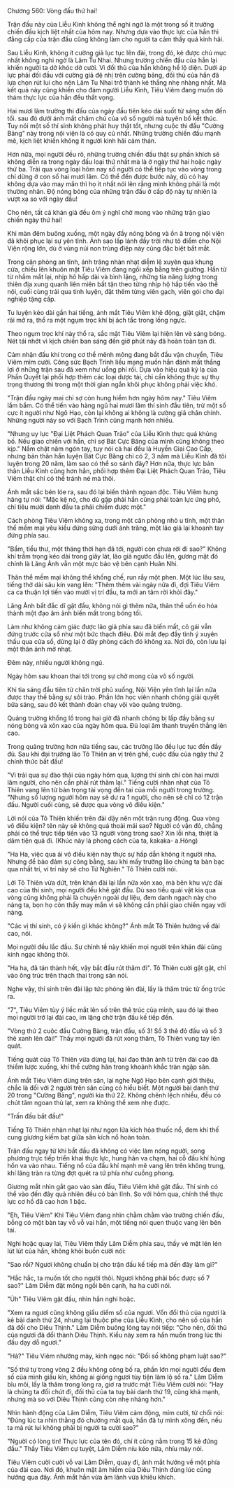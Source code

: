 




Chương 560: Vòng đấu thứ hai!


Trận đấu này của Liễu Kình không thể nghi ngờ là một trong số ít trường chiến đấu kịch liệt nhất của hôm nay. Nhưng dựa vào thực lực của hắn thì đẳng cấp của trận đấu cũng không làm cho người ta cảm thấy quá kinh hãi.

Sau Liễu Kình, không ít cường giả lục tục lên đài, trong đó, kẻ được chú mục nhất không nghi ngờ là Lâm Tu Nhai. Nhưng trường chiến đấu của hắn lại khiến người ta dở khóc dở cười. Vì đối thủ của hắn không hề lộ diện. Dưới áp lực phải đối đầu với cường giả đệ nhị trên cường bảng, đối thủ của hắn đã lựa chọn rút lui cho nên Lâm Tu Nhai trở thành kẻ thắng nhẹ nhàng nhất. Mà kết quả này cũng khiến cho đám người Liễu Kình, Tiêu Viêm đang muốn dò thám thực lực của hắn đều thất vọng.

Hai mươi lăm trường thi đấu của ngày đầu tiên kéo dài suốt từ sáng sớm đến tối. sau đó dưới ánh mắt chăm chú của vô số người mà tuyên bố kết thúc. Tuy nói một số thí sinh không phát huy thật tốt, nhưng cuộc thi đấu "Cường Bảng" này trong nội viện là có quy củ nhất. Những trường chiến đấu mạnh mẽ, kịch liệt khiến không ít người kinh hãi cảm thán.

Hơn nữa, mọi người đều rõ, những trường chiến đấu thật sự phấn khích sẽ không diễn ra trong ngày đấu loại thứ nhất mà là ở ngày thứ hai hoặc ngày thứ ba. Trải qua vòng loại hôm nay số người có thể tiếp tục vào vòng trong chỉ dừng ở con số hai mươi lăm. Có thể đến được bước này, dù có hay không dựa vào may mắn thì họ ít nhất nói lên rằng mình không phải là một thường nhân. Độ nóng bỏng của những trận đấu ở cấp độ này tự nhiên là vượt xa so với ngày đầu!

Cho nên, tất cả khán giả đều ôm ý nghĩ chờ mong vào những trận giao chiến ngày thứ hai!

Khi màn đêm buông xuống, một ngày đầy nóng bỏng và ồn ã trong nội viện đã khôi phục lại sự yên tĩnh. Ánh sao lấp lánh đầy trời như tô điểm cho Nội Viện rộng lớn, dù ở vùng núi non trùng điệp này cũng đặc biệt bắt mắt.

Trong căn phòng an tĩnh, ánh trăng nhàn nhạt diễm lệ xuyên qua khung cửa, chiếu lên khuôn mặt Tiêu Viêm đang ngồi xếp bằng trên giường. Hắn từ từ nhắm mắt lại, nhịp hô hấp dài và bình lặng, những tia năng lượng trong thiên địa xung quanh liên miên bất tận theo từng nhịp hộ hấp tiến vào thể nội, cuối cùng trải qua tinh luyện, đặt thêm từng viên gạch, viên gói cho đại nghiệp tặng cấp.

Tu luyện kéo dài gần hai tiếng, ánh mắt Tiêu Viêm khẽ động, giật giật, chậm rãi mở ra, thổ ra một ngụm trọc khí bị ách tắc trong lồng ngực.

Theo ngụm trọc khí này thổ ra, sắc mặt Tiêu Viêm lại hiện lên vẻ sáng bóng. Nét tái nhớt vì kịch chiến ban sáng đến giờ phút này đã hoàn toàn tan đi.

Cảm nhận đấu khí trong cơ thể mênh mông đang bắt đầu vận chuyển, Tiêu Viêm mỉm cười. Công sức Bạch Trình liều mạng muốn hắn đánh mất thắng lợi ở những trận sau đã xem như uổng phí rồi. Dựa vào hiệu quả kỳ lạ của Phần Quyết lại phối hợp thêm các loại dược tài, chỉ cần không thực sự thụ trọng thương thì trong một thời gian ngắn khôi phục không phải việc khó.

"Trận đầu ngày mai chỉ sợ còn hung hiểm hơn ngày hôm nay." Tiêu Viêm lẩm bẩm. Có thể tiến vào hàng ngũ hai mươi lăm thí sinh đầu tiên, trừ một số cực ít người như Ngô Hạo, còn lại không ai không là cường giả chân chính. Những người này so với Bạch Trình cũng mạnh hơn nhiều.

"Nhưng uy lực "Đại Liệt Phách Quan Trảo" của Liễu Kình thực quá khủng bố. Nếu giao chiến với hắn, chỉ sợ Bát Cực Băng của mình cũng không theo kịp." Nắm chặt năm ngón tay, tuy nói cả hai đều là Huyền Giai Cao Cấp, nhưng bản thân hắn luyện Bát Cực Băng chỉ có 2, 3 năm mà Liễu Kình đã tôi luyện trong 20 năm, làm sao có thể so sánh đây? Hơn nữa, thực lực bản thân Liễu Kình cũng hơn hắn, phối hợp thêm Đại Liệt Phách Quan Trảo, Tiêu Viêm thật chỉ có thể tránh né mà thôi.

Ánh mắt sắc bén lóe ra, sau đó lại biến thành ngoan độc. Tiêu Viêm hung hăng tự nói: "Mặc kệ nó, cho dù gặp phải hắn cũng phải toàn lực ứng phó, chỉ tiêu mười danh đầu ta phải chiếm được một."

Cách phòng Tiêu Viêm không xa, trong một căn phòng nhỏ u tĩnh, một thân thể mềm mại yêu kiều đứng sững dưới ánh trăng, một lão giả lại khoanh tay đứng phía sau.

"Bẩm, tiểu thư, một tháng thời hạn đã tới, người còn chưa rời đi sao?" Không khí trầm trọng kéo dài trong giây lát, lão giả ngước đầu lên, gương mặt đó chính là Lăng Ảnh vẫn một mực bảo vệ bên cạnh Huân Nhi.

Thân thể mềm mại không thể khống chế, run rẩy một phen. Một lúc lâu sau, tiếng thở dài sâu kín vang lên: "Thêm thêm vài ngày nữa đi, đợi Tiêu Viêm ca ca thuận lợi tiến vào mười vị trí đầu, ta mới an tâm rời khỏi đây."

Lăng Ảnh bất đắc dĩ gật đầu, không nói gì thêm nữa, thân thể uốn éo hóa thành một đạo âm ảnh biến mất trong bóng tối.

Làm như không cảm giác được lão giả phía sau đã biến mất, cô gái vẫn đứng trước cửa sổ như một bức thạch điêu. Đôi mắt đẹp đầy tình ý xuyên thấu qua cửa sổ, dừng lại ở dãy phòng cách đó không xa. Nơi đó, còn lưu lại một thân ảnh mờ nhạt.

Đêm này, nhiều người không ngủ.

Ngày hôm sau khoan thai tới trong sự chờ mong của vô số người.

Khi tia sáng đầu tiên từ chân trời phủ xuống, Nội Viện yên tĩnh lại lần nữa được thay thế bằng sự sôi trào. Phần lớn học viên nhanh chóng giải quyết bữa sáng, sau đó kết thành đoàn chay vội vào quảng trường.

Quảng trường khổng lồ trong hai giờ đã nhanh chóng bị lấp đầy bằng sự nóng bỏng và xôn xao của ngày hôm qua. Đủ loại âm thanh truyền thẳng lên cao.

Trong quảng trường hơn nữa tiếng sau, các trưởng lão đều lục tục đến đầy đủ. Sau khi đại trưởng lão Tô Thiên an vị trên ghế, cuộc đấu của ngày thứ 2 chính thức bắt đầu!

"Vì trải qua sự đào thải của ngày hôm qua, lượng thí sinh chỉ còn hai mươi lăm người, cho nên cần phải rút thăm lại." Tiếng cười nhàn nhạt của Tô Thiên vang lên từ bàn trọng tài vọng đến tai của mỗi người trong trường. "Nhưng số lượng người hôm nay sẽ dư ra 1 người, cho nên sẽ chỉ có 12 trận đấu. Người cuối cùng, sẽ được qua vòng vô điều kiện."

Lời nói của Tô Thiên khiến trên đài dậy nên một trận rung động. Qua vòng vô điều kiện? tên này sẽ không quá thoải mái sao? Người có vận đỏ, chẳng phải có thể trực tiếp tiến vào 13 người vòng trong sao? Xin lỗi nha, thiệt là dâm tiện quá đi. (Khúc này là phong cách của ta, kakaka- a.Hóng)

"Ha Ha, việc qua ải vô điều kiện này thực sự hấp dẫn không ít người nha. Nhưng để bảo đảm sự công bằng, sau khi mấy trưởng lão chúng ta bàn bạc qua nhất trí, ví trí này sẽ cho Tử Nghiên." Tô Thiên cười nói.

Lời Tô Thiên vừa dứt, trên khán đài lại lần nữa xôn xao, mà bên khu vực đài cao của thí sinh, mọi người đếu khẽ gật đầu. Dù sao tiểu quái vật kia qua vòng cũng không phải là chuyện ngoài dự liệu, đem danh ngạch này cho nàng ta, bọn họ còn thấy may mắn vì sẽ không cần phải giao chiến ngay với nàng.

"Các vị thí sinh, có ý kiến gì khác không?" Ánh mắt Tô Thiên hướng về đài cao, nói.

Mọi người đều lắc đầu. Sự chỉnh tề này khiến mọi người trên khán đài cũng kinh ngạc không thôi.

"Ha ha, đã tán thành hết, vậy bắt đầu rút thăm đi". Tô Thiên cười gật gật, chỉ vào ông trúc trên thạch thai trong sân nói.

Nghe vậy, thí sinh trên đài lập tức phóng lên đài, lấy là thăm trúc từ ống trúc ra.

"7", Tiêu Viêm tùy ý liếc mắt lên số trên thẻ trúc của mình, sau đó lại theo mọi người trở lại đài cao, im lặng chờ trận đấu kế tiếp đến.

"Vòng thứ 2 cuộc đấu Cường Bàng, trận đầu, số 3! Số 3 thẻ đỏ đấu và số 3 thẻ xanh lên đài!" Thấy mọi người đã rút xong thăm, Tô Thiên vung tay lên quát.

Tiếng quát của Tô Thiên vừa dừng lại, hai đạo thân ảnh từ trên đài cao đã thiểm lược xuống, khí thế cường hãn trong khoảnh khắc tràn ngập sân.

Ánh mắt Tiêu Viêm dừng trên sân, lại nghe Ngô Hạo bên cạnh giới thiệu, chắc là đối với 2 người trên sân cũng có hiểu biết. Một người bài danh thứ 20 trong "Cường Bảng", người kia thứ 22. Không chênh lệch nhiều, đều có chút tâm ngoan thủ lạt, xem ra không thể xem nhẹ được.

"Trấn đấu bắt đầu!"

Tiếng Tô Thiên nhàn nhạt lại như ngọn lửa kích hỏa thuốc nổ, đem khí thế cung giương kiếm bạt giữa sân kích nổ hoàn toàn.

Trận đấu ngay từ khi bắt đầu đã không có việc làm nóng người, song phương trực tiếp triển khai thực lực, hung hãn va chạm, hai cỗ đấu khí hùng hồn va vào nhau. Tiếng nổ của đấu khí mạnh mẽ vang lên trên không trung, khí lãng tràn ra từng đợt quét ra tứ phía như cuồng phong.

Giương mắt nhìn gắt gao vào sàn đấu, Tiêu Viêm khẽ gật đầu. Thí sinh có thể vào đến đây quả nhiên đều có bản lĩnh. So với hôm qua, chính thể thực lực cơ hồ đã cao hơn 1 bậc.

"Eh, Tiêu Viêm" Khi Tiêu Viêm đang nhìn chằm chằm vào trường chiến đấu, bỗng có một bàn tay vỗ vỗ vai hắn, một tiếng nói quen thuộc vang lên bên tai.

Nghi hoặc quay lai, Tiêu Viêm thấy Lâm Diễm phía sau, thấy vẻ mặt lén lén lút lút của hắn, không khỏi buồn cười nói:

"Sao rồi? Ngươi không chuẩn bị cho trận đấu kế tiếp mà đến đây làm gì?"

"Hắc hắc, ta muốn tốt cho người thôi. Ngươi không phải bốc được số 7 sao?" Lâm Diễm đặt mông ngồi bên cạnh, ha ha cười nói.

"Ùh" Tiêu Viêm gật đầu, nhìn hắn nghi hoặc.

"Xem ra ngươi cũng không giấu diếm số của ngươi. Vốn đối thủ của ngươi là kẻ bài danh thứ 24, nhưng lại thuộc phe của Liễu Kình, cho nên số cũa hắn đã đổi cho Diêu Thịnh." Lâm Diễm buông lỏng tay nói tiếp: "Cho nên, đối thủ của ngươi đã đổi thành Diêu Thịnh. Kiểu này xem ra hắn muốn trong lúc thi đấu dạy dỗ ngươi."

"Hả?" Tiêu Viêm nhướng mày, kinh ngạc nói: "Đổi số không phạm luật sao?"

"Số thứ tự trong vòng 2 đều không công bố ra, phần lớn mọi người đếu đem số của mình giấu kín, không ai giống ngươi tùy tiện làm lộ số ra." Lâm Diễm bĩu môi, lấy là thăm trong lòng ra, giơ ra trước mặt Tiêu Viêm cười nói: "Hay là chúng ta đối chút đi, đối thủ của ta tuy bài danh thứ 19, cũng khá mạnh, nhưng mà so với Diêu Thịnh cũng còn nhẹ nhàng hơn."

Nhìn hành động của Lâm Diễm, Tiêu Viêm cảm động, mỉm cười, từ chối nói: "Đúng lúc ta nhìn thằng đó chướng mắt quá, hắn đã tự mình xông đến, nếu ta mà rút lui không phải bị người ta cười sao?"

"Người có lòng tin! Thực lực của tên đó, chí ít cũng nằm trong 15 kẻ đứng đầu." Thấy Tiêu Viêm cự tuyệt, Lâm Diễm níu kéo nữa, nhíu mày nói.

Tiêu Viêm cười cười vỗ vai Lâm Diễm, quay đi, ánh mắt hướng về một phía của đài cao. Nơi đó, khuôn mặt âm hiểm của Diêu Thịnh đúng lúc cũng hướng qua đây. Ánh mắt hắn vừa âm lãnh vừa khiêu khích.





